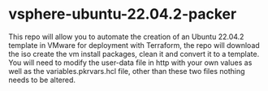 # vsphere-ubuntu-22.04.2-packer

This repo will allow you to automate the creation of an Ubuntu 22.04.2 template in VMware for deployment with Terraform, the repo will download the iso create the vm install packages, clean it and convert it to a template. You will need to modify the user-data file in http with your own values as well as the variables.pkrvars.hcl file, other than these two files nothing needs to be altered.
